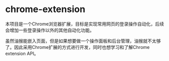 # chrome-extension

本项目是一个Chrome浏览器扩展，目标是实现常用网页的登录操作自动化，后续会增加一些登录操作以外的其他自动化功能。

虽然油猴能嵌入页面，但是如果想要做一个操作面板和后台管理，油猴就不太够了。因此采用Chrome扩展的方式进行开发，同时也想学习和了解Chrome extension API。
